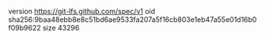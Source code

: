 version https://git-lfs.github.com/spec/v1
oid sha256:9baa48ebb8e8c51bd6ae9533fa207a5f16cb803e1eb47a55e01d16b0f09b9622
size 43296
